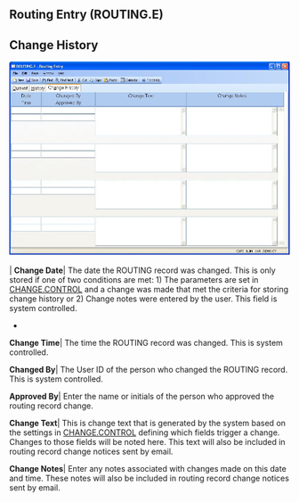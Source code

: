 ## Routing Entry (ROUTING.E)
<PageHeader />

## Change History

![](./ROUTING-E-3.jpg)

| **Change Date**|  The date the ROUTING record was changed. This is only
stored if one of two conditions are met: 1) The parameters are set in
[CHANGE.CONTROL](../CHANGE-CONTROL/README.md) and a change was made that met the
criteria for storing change history or 2) Change notes were entered by the
user. This field is system controlled.

-  
**Change Time**|  The time the ROUTING record was changed. This is system
controlled.

**Changed By**|  The User ID of the person who changed the ROUTING record.
This is system controlled.

**Approved By**|  Enter the name or initials of the person who approved the
routing record change.

**Change Text**|  This is change text that is generated by the system based on
the settings in [CHANGE.CONTROL](../CHANGE-CONTROL/README.md) defining which fields
trigger a change. Changes to those fields will be noted here. This text will
also be included in routing record change notices sent by email.

**Change Notes**|  Enter any notes associated with changes made on this date
and time. These notes will also be included in routing record change notices
sent by email.


<badge text= "Version 8.10.57 " vertical="middle" />

<PageFooter />
